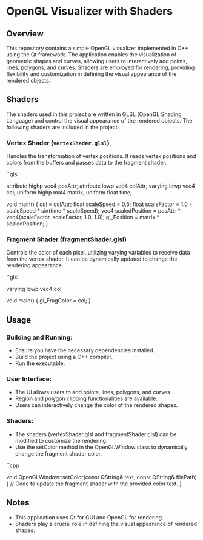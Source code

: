 # OpenGL Visualizer with Shaders

## Overview

This repository contains a simple OpenGL visualizer implemented in C++ using the Qt framework. The application enables the visualization of geometric shapes and curves, allowing users to interactively add points, lines, polygons, and curves. Shaders are employed for rendering, providing flexibility and customization in defining the visual appearance of the rendered objects.

## Shaders

The shaders used in this project are written in GLSL (OpenGL Shading Language) and control the visual appearance of the rendered objects. The following shaders are included in the project:

### Vertex Shader (`vertexShader.glsl`)

Handles the transformation of vertex positions. It reads vertex positions and colors from the buffers and passes data to the fragment shader.

``glsl

attribute highp vec4 posAttr;
attribute lowp vec4 colAttr;
varying lowp vec4 col;
uniform highp mat4 matrix;
uniform float time;

void main() {
    col = colAttr;
    float scaleSpeed = 0.5;
    float scaleFactor = 1.0 + scaleSpeed * sin(time * scaleSpeed);
    vec4 scaledPosition = posAttr * vec4(scaleFactor, scaleFactor, 1.0, 1.0);
    gl_Position = matrix * scaledPosition;
}

### Fragment Shader (fragmentShader.glsl)

Controls the color of each pixel, utilizing varying variables to receive data from the vertex shader. It can be dynamically updated to change the rendering appearance.

``glsl

varying lowp vec4 col;

void main() {
    gl_FragColor = col;
}

## Usage

### Building and Running:

- Ensure you have the necessary dependencies installed.
- Build the project using a C++ compiler.
- Run the executable.


### User Interface:

- The UI allows users to add points, lines, polygons, and curves.
- Region and polygon clipping functionalities are available.
- Users can interactively change the color of the rendered shapes.

### Shaders:

- The shaders (vertexShader.glsl and fragmentShader.glsl) can be modified to customize the rendering.
- Use the setColor method in the OpenGLWindow class to dynamically change the fragment shader color.

``cpp

void OpenGLWindow::setColor(const QString& text, const QString& filePath) {
    // Code to update the fragment shader with the provided color text.
}

## Notes

- This application uses Qt for GUI and OpenGL for rendering.
- Shaders play a crucial role in defining the visual appearance of rendered shapes.